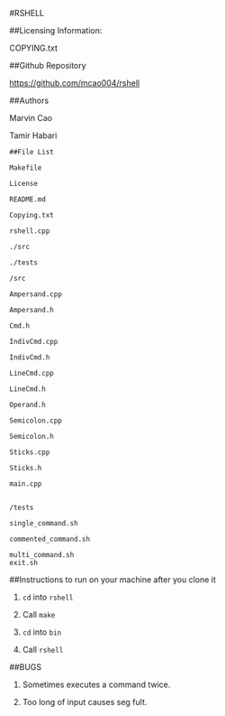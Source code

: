 #RSHELL


##Licensing Information:

COPYING.txt

##Github Repository

https://github.com/mcao004/rshell


##Authors

Marvin Cao

Tamir Habari


```
##File List

Makefile

License

README.md

Copying.txt

rshell.cpp

./src

./tests
```

```
/src

Ampersand.cpp

Ampersand.h

Cmd.h

IndivCmd.cpp

IndivCmd.h

LineCmd.cpp

LineCmd.h

Operand.h

Semicolon.cpp

Semicolon.h

Sticks.cpp

Sticks.h

main.cpp


```
```
/tests

single_command.sh

commented_command.sh

multi_command.sh
exit.sh
```

##Instructions to run on your machine after you clone it

1. `cd` into `rshell`

2. Call `make`

3. `cd` into `bin`

4. Call `rshell`


##BUGS

1. Sometimes executes a command twice.

2. Too long of input causes seg fult.
